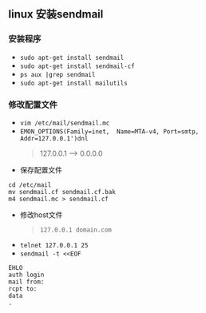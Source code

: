 ## linux 安装sendmail
### 安装程序
- `sudo apt-get install sendmail`
- `sudo apt-get install sendmail-cf`
- `ps aux |grep sendmail`
- `sudo apt-get install mailutils`
### 修改配置文件
- `vim /etc/mail/sendmail.mc`
- `EMON_OPTIONS(Family=inet,  Name=MTA-v4, Port=smtp, Addr=127.0.0.1')dnl`
  > 127.0.0.1 --> 0.0.0.0
- 保存配置文件
```
cd /etc/mail
mv sendmail.cf sendmail.cf.bak
m4 sendmail.mc > sendmail.cf
```
- 修改host文件
  > `127.0.0.1 domain.com`
- `telnet 127.0.0.1 25`
- `sendmail -t <<EOF`

```
EHLO
auth login
mail from:
rcpt to:
data
.
```



